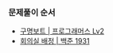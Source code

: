 ### 문제풀이 순서
- [구명보트 | 프로그래머스 Lv2](https://school.programmers.co.kr/learn/courses/30/lessons/42885)
- [회의실 배정 | 백준 1931](https://www.acmicpc.net/problem/1931)
